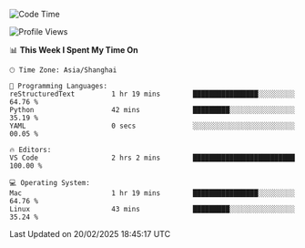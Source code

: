 <!--START_SECTION:waka-->
![Code Time](http://img.shields.io/badge/Code%20Time-534%20hrs%2055%20mins-blue)

![Profile Views](http://img.shields.io/badge/Profile%20Views-0-blue)

📊 **This Week I Spent My Time On** 

```text
🕑︎ Time Zone: Asia/Shanghai

💬 Programming Languages: 
reStructuredText         1 hr 19 mins        ████████████████░░░░░░░░░   64.76 % 
Python                   42 mins             █████████░░░░░░░░░░░░░░░░   35.19 % 
YAML                     0 secs              ░░░░░░░░░░░░░░░░░░░░░░░░░   00.05 % 

🔥 Editors: 
VS Code                  2 hrs 2 mins        █████████████████████████   100.00 % 

💻 Operating System: 
Mac                      1 hr 19 mins        ████████████████░░░░░░░░░   64.76 % 
Linux                    43 mins             █████████░░░░░░░░░░░░░░░░   35.24 % 
```


 Last Updated on 20/02/2025 18:45:17 UTC
<!--END_SECTION:waka-->
